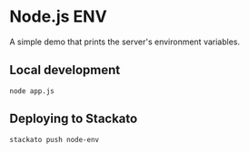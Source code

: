 # Node.js ENV 

A simple demo that prints the server's environment variables.

## Local development

    node app.js

## Deploying to Stackato

    stackato push node-env
